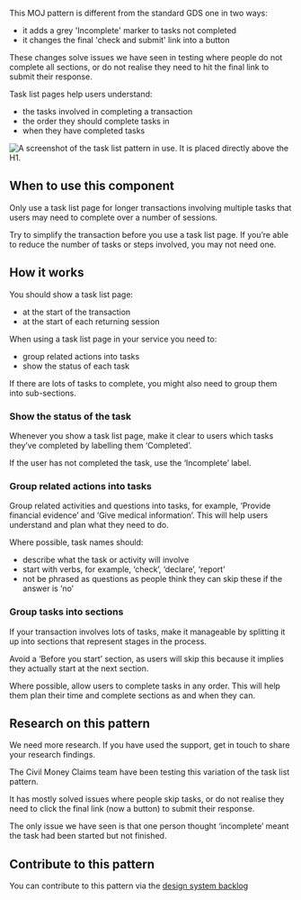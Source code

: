 This MOJ pattern is different from the standard GDS one in two ways:
- it adds a grey 'Incomplete' marker to tasks not completed
- it changes the final 'check and submit' link into a button

These changes solve issues we have seen in testing where people do not complete all sections, or do not realise they need to hit the final link to submit their response.

Task list pages help users understand:
- the tasks involved in completing a transaction
- the order they should complete tasks in
- when they have completed tasks

<img src="/public/images/patterns/task-list.png" alt="A screenshot of the task list pattern in use. It is placed directly above the H1." />

## When to use this component

Only use a task list page for longer transactions involving multiple tasks that users may need to complete over a number of sessions.

Try to simplify the transaction before you use a task list page. If you’re able to reduce the number of tasks or steps involved, you may not need one.

## How it works

You should show a task list page:
- at the start of the transaction
- at the start of each returning session

When using a task list page in your service you need to:
- group related actions into tasks
- show the status of each task

If there are lots of tasks to complete, you might also need to group them into sub-sections.

### Show the status of the task

Whenever you show a task list page, make it clear to users which tasks they’ve completed by labelling them ‘Completed’.

If the user has not completed the task, use the ‘Incomplete’ label.

<!-- IMAGE -->

### Group related actions into tasks

Group related activities and questions into tasks, for example, ‘Provide financial evidence’ and ‘Give medical information’. This will help users understand and plan what they need to do.

Where possible, task names should:
- describe what the task or activity will involve
- start with verbs, for example, ‘check’, ‘declare’, ‘report’
- not be phrased as questions as people think they can skip these if the answer is ‘no’

### Group tasks into sections

If your transaction involves lots of tasks, make it manageable by splitting it up into sections that represent stages in the process.

Avoid a ‘Before you start’ section, as users will skip this because it implies they actually start at the next section.

Where possible, allow users to complete tasks in any order. This will help them plan their time and complete sections as and when they can.

## Research on this pattern

We need more research. If you have used the support, get in touch to share your research findings.

The Civil Money Claims team have been testing this variation of the task list pattern.

It has mostly solved issues where people skip tasks, or do not realise they need to click the final link (now a button) to submit their response.

The only issue we have seen is that one person thought ‘incomplete’ meant the task had been started but not finished.

## Contribute to this pattern

You can contribute to this pattern via the [design system backlog](https://github.com/ministryofjustice/mojdt-design-system-backlog/)

